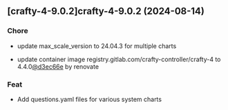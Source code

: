 

## [crafty-4-9.0.2]crafty-4-9.0.2 (2024-08-14)

### Chore



- update max_scale_version to 24.04.3 for multiple charts

- update container image registry.gitlab.com/crafty-controller/crafty-4 to 4.4.0[@d3ec66e](https://github.com/d3ec66e) by renovate

### Feat



- Add questions.yaml files for various system charts